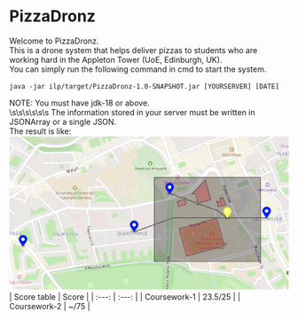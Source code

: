 # PizzaDronz
Welcome to PizzaDronz.\
This is a drone system that helps deliver pizzas to students who are working hard in the Appleton Tower (UoE, Edinburgh, UK).\
You can simply run the following command in cmd to start the system.
```
java -jar ilp/target/PizzaDronz-1.0-SNAPSHOT.jar [YOURSERVER] [DATE] 
```
NOTE: You must have jdk-18 or above.\
\s\s\s\s\s\s The information stored in your server must be written in JSONArray or a single JSON.
\
The result is like:\
![result](result.png)
| Score table | Score |
| :---: | :---: |
| Coursework-1 | 23.5/25 |
| Coursework-2 | ~/75 |

